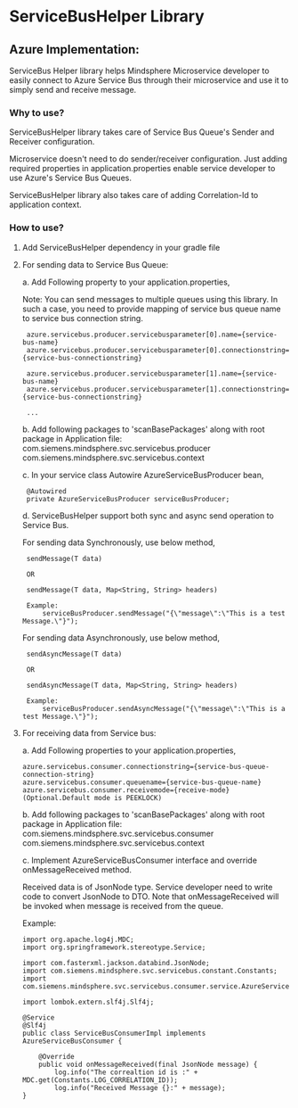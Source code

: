 # ServiceBusHelper Library

## Azure Implementation:

ServiceBus Helper library helps Mindsphere Microservice developer to easily connect to Azure Service Bus through their microservice and use it to simply send and receive message.


### Why to use?

ServiceBusHelper library takes care of Service Bus Queue's Sender and Receiver configuration.

Microservice doesn't need to do sender/receiver configuration. Just adding required properties in application.properties enable service developer to use Azure's Service Bus Queues.

ServiceBusHelper library also takes care of adding Correlation-Id to application context.

### How to use?

1. Add ServiceBusHelper dependency in your gradle file

2. For sending data to Service Bus Queue:

	a. Add Following property to your application.properties,
	
	Note: You can send messages to multiple queues using this library. In such a case, you need to provide mapping of service bus queue name to service bus connection string.
    
		azure.servicebus.producer.servicebusparameter[0].name={service-bus-name}
    	azure.servicebus.producer.servicebusparameter[0].connectionstring={service-bus-connectionstring}
    	
    	azure.servicebus.producer.servicebusparameter[1].name={service-bus-name}
    	azure.servicebus.producer.servicebusparameter[1].connectionstring={service-bus-connectionstring}
        
        ...

    b. Add following packages to 'scanBasePackages' along with root package in Application file:
        com.siemens.mindsphere.svc.servicebus.producer
        com.siemens.mindsphere.svc.servicebus.context     
        
    c. In your service class Autowire AzureServiceBusProducer bean,
    
   		@Autowired
		private AzureServiceBusProducer serviceBusProducer;
    
     d. ServiceBusHelper support both sync and async send operation to Service Bus.
     
     For sending data Synchronously, use below method,
     
     	sendMessage(T data)

        OR

        sendMessage(T data, Map<String, String> headers)
        
        Example:
            serviceBusProducer.sendMessage("{\"message\":\"This is a test Message.\"}");
     		
        
     For sending data Asynchronously, use below method,
     
     	sendAsyncMessage(T data)

        OR

        sendAsyncMessage(T data, Map<String, String> headers)
        
        Example:
     		serviceBusProducer.sendAsyncMessage("{\"message\":\"This is a test Message.\"}");
   
3.	For receiving data from Service bus:
	
    a. Add Following properties to your application.properties,
    
		azure.servicebus.consumer.connectionstring={service-bus-queue-connection-string}
		azure.servicebus.consumer.queuename={service-bus-queue-name}
		azure.servicebus.consumer.receivemode={receive-mode}(Optional.Default mode is PEEKLOCK)
    
    b. Add following packages to 'scanBasePackages' along with root package in Application file:
        com.siemens.mindsphere.svc.servicebus.consumer
        com.siemens.mindsphere.svc.servicebus.context

    c. Implement AzureServiceBusConsumer interface and override onMessageReceived method.

    Received data is of JsonNode type. Service developer need to write code to convert JsonNode to DTO.
    Note that onMessageReceived will be invoked when message is received from the queue.

    Example:
    
        import org.apache.log4j.MDC;
        import org.springframework.stereotype.Service;

        import com.fasterxml.jackson.databind.JsonNode;
        import com.siemens.mindsphere.svc.servicebus.constant.Constants;
        import com.siemens.mindsphere.svc.servicebus.consumer.service.AzureServiceBusConsumer;

        import lombok.extern.slf4j.Slf4j;

        @Service
        @Slf4j
        public class ServiceBusConsumerImpl implements AzureServiceBusConsumer {

            @Override
            public void onMessageReceived(final JsonNode message) {
                log.info("The correaltion id is :" + MDC.get(Constants.LOG_CORRELATION_ID));
                log.info("Received Message {}:" + message);
        }
    